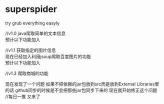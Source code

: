 # superspider
try grub everything easyly

//v1.0 java爬取简单的文本信息</br>
预计以下功能加入</br>

//v1.1 获取指定的图片信息</br>
现在已经加入利用jsoup爬取百度图片的功能</br>
预计以下功能加入</br>

//v1.3 爬取商城的功能</br>

现在发现了一个问题 如果不把依赖的jar包放到src而是放到External Libraries里的话 github同步的时候是不会把那些jar包同步下来的 
现在就开始修正这个问题</br>
//每日一推 又来了

